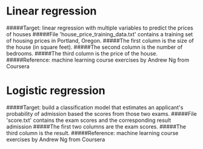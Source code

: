 # Linear regression
#####Target: linear regression with multiple variables to predict the prices of houses
#####File 'house_price_training_data.txt' contains a training set of housing prices in Portland, Oregon.
#####The first column is the size of the house (in square feet).
#####The second column is the number of bedrooms.
#####The third column is the price of the house.
#####Reference: machine learning course exercises by Andrew Ng from Coursera

# Logistic regression
#####Target: build a classification model that estimates an applicant's probability of admission based the scores from those two exams.
#####File 'score.txt' contains the exam scores and the corresponding result admission
#####The first two columns are the exam scores.
#####The third column is the result.
#####Reference: machine learning course exercises by Andrew Ng from Coursera
